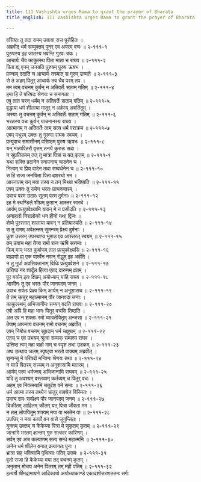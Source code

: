 ```yaml
---
title: 111 Vashishta urges Rama to grant the prayer of Bharata
title_english: 111 Vashishta urges Rama to grant the prayer of Bharata

---
```

<div class="audioEmbed"  caption="श्रीराम-हरिसीताराममूर्ति-घनपाठिभ्यां वचनम्" src="https://archive.org/download/Ramayana-recitation-Sriram-harisItArAmamUrti-Ghanapaati-v2/Kanda_2/Kanda_2_AYK-111-Rama_Bharatha_Samvadaha.mp3"></div>

वसिष्ठः तु तदा रामम् उक्त्वा राज पुरोहितः ।  
अब्रवीद् धर्म सम्युक्तम् पुनर् एव अपरम् वचः ॥ २-१११-१  
पुरुषस्य इह जातस्य भवन्ति गुरवः त्रयः ।  
आचार्यः चैव काकुत्स्थ पिता माता च राघव ॥ २-१११-२  
पिता ह्य् एनम् जनयति पुरुषम् पुरुष ऋषभ ।  
प्रज्नाम् ददाति च आचार्यः तस्मात् स गुरुर् उच्यते ॥ २-१११-३  
से ते अहम् पितुर् आचार्यः तव चैव परम् तप ।  
मम त्वम् वचनम् कुर्वन् न अतिवर्तेः सताम् गतिम् ॥ २-१११-४  
इमा हि ते परिषदः श्रेणयः च समागताः ।  
एषु तात चरन् धर्मम् न अतिवर्तेः सताम् गतिम् ॥ २-१११-५  
वृद्धाया धर्म शीलाया मातुर् न अर्हस्य् अवर्तितुम् ।  
अस्याः तु वचनम् कुर्वन् न अतिवर्तेः सताम् गतिम् ॥ २-१११-६  
भरतस्य वचः कुर्वन् याचमानस्य राघव ।  
आत्मानम् न अतिवर्तेः त्वम् सत्य धर्म पराक्रम ॥ २-१११-७  
एवम् मधुरम् उक्तः तु गुरुणा राघवः स्वयम् ।  
प्रत्युवाच समासीनम् वसिष्ठम् पुरुष ऋषभः ॥ २-१११-८  
यन् मातापितरौ वृत्तम् तनये कुरुतः सदा ।  
न सुप्रतिकरम् तत् तु मात्रा पित्रा च यत् कृतम् ॥ २-१११-९  
यथा शक्ति प्रदानेन स्नापनाच् चादनेन च ।  
नित्यम् च प्रिय वादेन तथा सम्वर्धनेन च ॥ २-१११-१०  
स हि राजा जनयिता पिता दशरथो मम ।  
आज्नातम् यन् मया तस्य न तन् मिथ्या भविष्यति ॥ २-१११-११  
एवम् उक्तः तु रामेण भरतः प्रत्यनन्तरम् ।  
उवाच परम उदारः सूतम् परम दुर्मनाः ॥ २-१११-१२  
इह मे स्थण्डिले शीघ्रम् कुशान् आस्तर सारथे ।  
आर्यम् प्रत्युपवेक्ष्यामि यावन् मे न प्रसीदति ॥ २-१११-१३  
अनाहारो निरालोको धन हीनो यथा द्विजः ।  
शेष्ये पुरस्तात् शालाया यावन् न प्रतियास्यति ॥ २-१११-१४  
स तु रामम् अवेक्षन्तम् सुमन्त्रम् प्रेक्ष्य दुर्मनाः ।  
कुश उत्तरम् उपस्थाप्य भूमाउ एव आस्तरत् स्वयम् ॥ २-१११-१५  
तम् उवाच महा तेजा रामो राज ऋषि सत्तमाः ।  
किम् माम् भरत कुर्वाणम् तात प्रत्युपवेक्ष्यसि ॥ २-१११-१६  
ब्राह्मणो ह्य् एक पार्श्वेन नरान् रोद्धुम् इह अर्हति ।  
न तु मूर्धा अवसिक्तानाम् विधिः प्रत्युपवेशने ॥ २-१११-१७  
उत्तिष्ठ नर शार्दूल हित्वा एतद् दारुणम् व्रतम् ।  
पुर वर्याम् इतः क्षिप्रम् अयोध्याम् याहि राघव ॥ २-१११-१८  
आसीनः तु एव भरतः पौर जानपदम् जनम् ।  
उवाच सर्वतः प्रेक्ष्य किम् आर्यम् न अनुशासथ ॥ २-१११-१९  
ते तम् ऊचुर् महात्मानम् पौर जानपदा जनाः ।  
काकुत्स्थम् अभिजानीमः सम्यग् वदति राघवः ॥ २-१११-२०  
एषो अपि हि महा भागः पितुर् वचसि तिष्ठति ।  
अत एव न शक्ताः स्मो व्यावर्तयितुम् अन्जसा ॥ २-१११-२१  
तेषाम् आज्नाय वचनम् रामो वचनम् अब्रवीत् ।  
एवम् निबोध वचनम् सुहृदाम् धर्म चक्षुषाम् ॥ २-१११-२२  
एतच् च एव उभयम् श्रुत्वा सम्यक् सम्पश्य राघव ।  
उत्तिष्ठ त्वम् महा बाहो माम् च स्पृश तथा उदकम् ॥ २-१११-२३  
अथ उत्थाय जलम् स्पृष्ट्वा भरतो वाक्यम् अब्रवीत् ।  
शृण्वन्तु मे परिषदो मन्त्रिणः श्रेणयः तथा ॥ २-१११-२४  
न याचे पितरम् राज्यम् न अनुशासामि मातरम् ।  
आर्यम् परम धर्मज्नम् अभिजानामि राघवम् ॥ २-१११-२५  
यदि तु अवश्यम् वस्तव्यम् कर्तव्यम् च पितुर् वचः ।  
अहम् एव निवत्स्यामि चतुर्दश वने समाः ॥ २-१११-२६  
धर्म आत्मा तस्य तथ्येन भ्रातुर् वाक्येन विस्मितः ।  
उवाच रामः सम्प्रेक्ष्य पौर जानपदम् जनम् ॥ २-१११-२७  
विक्रीतम् आहितम् क्रीतम् यत् पित्रा जीवता मम ।  
न तल् लोपयितुम् शक्यम् मया वा भरतेन वा ॥ २-१११-२८  
उपधिर् न मया कार्यो वन वासे जुगुप्सितः ।  
युक्तम् उक्तम् च कैकेय्या पित्रा मे सुकृतम् कृतम् ॥ २-१११-२९  
जानामि भरतम् क्षान्तम् गुरु सत्कार कारिणम् ।  
सर्वम् एव अत्र कल्याणम् सत्य सन्धे महात्मनि ॥ २-१११-३०  
अनेन धर्म शीलेन वनात् प्रत्यागतः पुनः ।  
भ्रात्रा सह भविष्यामि पृथिव्याः पतिर् उत्तमः ॥ २-१११-३१  
वृतो राजा हि कैकेय्या मया तद् वचनम् कृतम् ।  
अनृतान् मोचय अनेन पितरम् तम् मही पतिम् ॥ २-१११-३२  
इत्यार्षे श्रीमद्रामायणे आदिकाव्ये अयोध्याकाण्डे एकादशोत्तरशततमः सर्गः